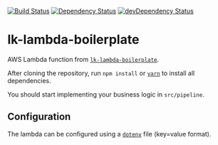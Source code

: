 [![Build Status](https://travis-ci.org/lk-architecture/lk-lambda-boilerplate.svg?branch=master)](https://travis-ci.org/lk-architecture/lk-lambda-boilerplate)
[![Dependency Status](https://david-dm.org/lk-architecture/lk-lambda-boilerplate.svg)](https://david-dm.org/lk-architecture/lk-lambda-boilerplate)
[![devDependency Status](https://david-dm.org/lk-architecture/lk-lambda-boilerplate/dev-status.svg)](https://david-dm.org/lk-architecture/lk-lambda-boilerplate#info=devDependencies)

# lk-lambda-boilerplate

AWS Lambda function from [`lk-lambda-boilerplate`](https://github.com/lk-architecture/lk-lambda-boilerplate).

After cloning the repository, run `npm install` or [`yarn`](https://yarnpkg.com) to install all dependencies.

You should start implementing your business logic in `src/pipeline`.

## Configuration

The lambda can be configured using a [`dotenv`](https://github.com/motdotla/dotenv) file (key=value format).
